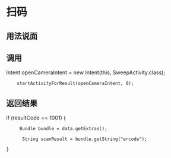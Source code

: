 扫码
=====
用法说面
-----
调用
-----
>
 Intent openCameraIntent = new Intent(this, SweepActivity.class);
>
        startActivityForResult(openCameraIntent, 0);
>
返回结果
-----
>
if (resultCode == 1001) {
 >
         Bundle bundle = data.getExtras();
 >
          String scanResult = bundle.getString("ercode");
 >
    }
